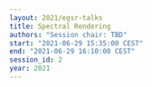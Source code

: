 ```yaml
---
layout: 2021/egsr-talks
title: Spectral Rendering
authors: "Session chair: TBD"
start: "2021-06-29 15:35:00 CEST"
end: "2021-06-29 16:10:00 CEST"
session_id: 2
year: 2021
---
```

